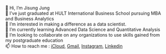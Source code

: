 👋 Hi, I’m Jisung Jung <br>
🏫 I've just graduated at HULT International Business School pursuing MBA and Business Analytics <br>
👀 I’m interested in making a difference as a data scientist. <br>
🌱 I’m currently learning Advanced Data Science and Quantitative Analysis <br>
💞️ I’m looking to collaborate on any organizations to use skills gained from my postgraduate education <br>
📫 How to reach me : [iCloud](jisung.jung@me.com), [Gmail](withsee@gmail.com), [Instagram](instagram.com/annagale), [Linkedin](linkedin.com/in/mrvnjung) <br>
